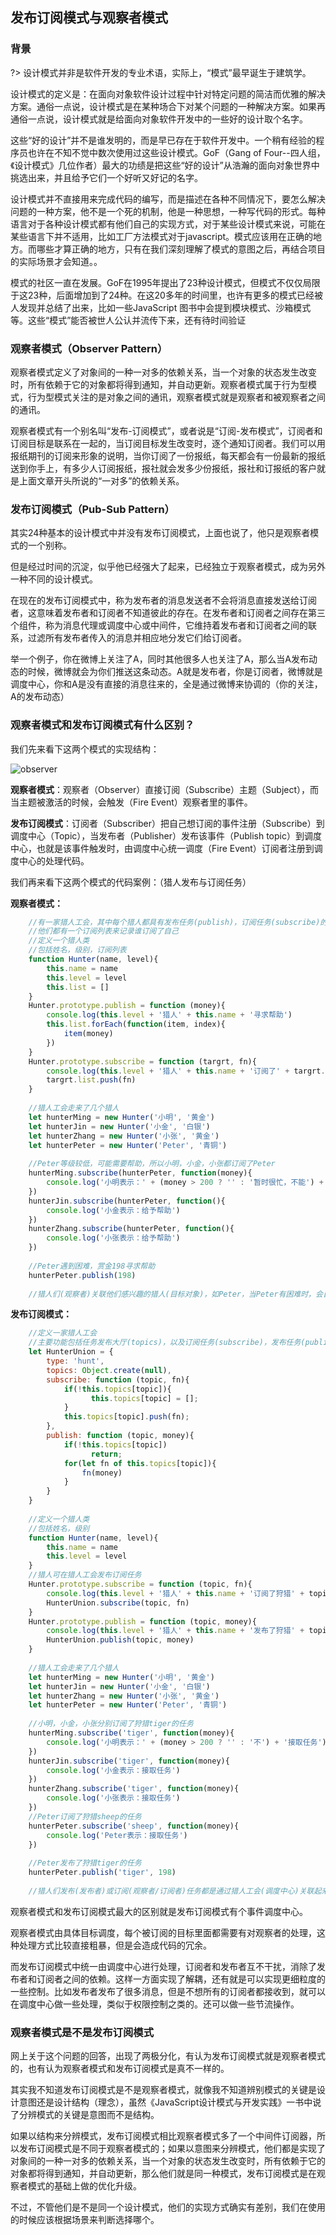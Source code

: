 ## 发布订阅模式与观察者模式

### 背景

?> 设计模式并非是软件开发的专业术语，实际上，“模式”最早诞生于建筑学。

设计模式的定义是：在面向对象软件设计过程中针对特定问题的简洁而优雅的解决方案。通俗一点说，设计模式是在某种场合下对某个问题的一种解决方案。如果再通俗一点说，设计模式就是给面向对象软件开发中的一些好的设计取个名字。

这些“好的设计”并不是谁发明的，而是早已存在于软件开发中。一个稍有经验的程序员也许在不知不觉中数次使用过这些设计模式。GoF（Gang of Four--四人组，《设计模式》几位作者）最大的功绩是把这些“好的设计”从浩瀚的面向对象世界中挑选出来，并且给予它们一个好听又好记的名字。

设计模式并不直接用来完成代码的编写，而是描述在各种不同情况下，要怎么解决问题的一种方案，他不是一个死的机制，他是一种思想，一种写代码的形式。每种语言对于各种设计模式都有他们自己的实现方式，对于某些设计模式来说，可能在某些语言下并不适用，比如工厂方法模式对于javascript。模式应该用在正确的地方。而哪些才算正确的地方，只有在我们深刻理解了模式的意图之后，再结合项目的实际场景才会知道。。

模式的社区一直在发展。GoF在1995年提出了23种设计模式，但模式不仅仅局限于这23种，后面增加到了24种。在这20多年的时间里，也许有更多的模式已经被人发现并总结了出来，比如一些JavaScript 图书中会提到模块模式、沙箱模式等。这些“模式”能否被世人公认并流传下来，还有待时间验证

### 观察者模式（Observer Pattern）

观察者模式定义了对象间的一种一对多的依赖关系，当一个对象的状态发生改变时，所有依赖于它的对象都将得到通知，并自动更新。观察者模式属于行为型模式，行为型模式关注的是对象之间的通讯，观察者模式就是观察者和被观察者之间的通讯。

观察者模式有一个别名叫“发布-订阅模式”，或者说是“订阅-发布模式”，订阅者和订阅目标是联系在一起的，当订阅目标发生改变时，逐个通知订阅者。我们可以用报纸期刊的订阅来形象的说明，当你订阅了一份报纸，每天都会有一份最新的报纸送到你手上，有多少人订阅报纸，报社就会发多少份报纸，报社和订报纸的客户就是上面文章开头所说的“一对多”的依赖关系。

### 发布订阅模式（Pub-Sub Pattern）

其实24种基本的设计模式中并没有发布订阅模式，上面也说了，他只是观察者模式的一个别称。

但是经过时间的沉淀，似乎他已经强大了起来，已经独立于观察者模式，成为另外一种不同的设计模式。

在现在的发布订阅模式中，称为发布者的消息发送者不会将消息直接发送给订阅者，这意味着发布者和订阅者不知道彼此的存在。在发布者和订阅者之间存在第三个组件，称为消息代理或调度中心或中间件，它维持着发布者和订阅者之间的联系，过滤所有发布者传入的消息并相应地分发它们给订阅者。

举一个例子，你在微博上关注了A，同时其他很多人也关注了A，那么当A发布动态的时候，微博就会为你们推送这条动态。A就是发布者，你是订阅者，微博就是调度中心，你和A是没有直接的消息往来的，全是通过微博来协调的（你的关注，A的发布动态）

### 观察者模式和发布订阅模式有什么区别？

我们先来看下这两个模式的实现结构：

![observer](../static/observer.png)

**观察者模式**：观察者（Observer）直接订阅（Subscribe）主题（Subject），而当主题被激活的时候，会触发（Fire Event）观察者里的事件。

**发布订阅模式**：订阅者（Subscriber）把自己想订阅的事件注册（Subscribe）到调度中心（Topic），当发布者（Publisher）发布该事件（Publish topic）到调度中心，也就是该事件触发时，由调度中心统一调度（Fire Event）订阅者注册到调度中心的处理代码。

我们再来看下这两个模式的代码案例：（猎人发布与订阅任务）

**观察者模式：**

```js
    //有一家猎人工会，其中每个猎人都具有发布任务(publish)，订阅任务(subscribe)的功能
    //他们都有一个订阅列表来记录谁订阅了自己
    //定义一个猎人类
    //包括姓名，级别，订阅列表
    function Hunter(name, level){
        this.name = name
        this.level = level
        this.list = []
    }
    Hunter.prototype.publish = function (money){
        console.log(this.level + '猎人' + this.name + '寻求帮助')
        this.list.forEach(function(item, index){
            item(money)
        })
    }
    Hunter.prototype.subscribe = function (targrt, fn){
        console.log(this.level + '猎人' + this.name + '订阅了' + targrt.name)
        targrt.list.push(fn)
    }
    
    //猎人工会走来了几个猎人
    let hunterMing = new Hunter('小明', '黄金')
    let hunterJin = new Hunter('小金', '白银')
    let hunterZhang = new Hunter('小张', '黄金')
    let hunterPeter = new Hunter('Peter', '青铜')
    
    //Peter等级较低，可能需要帮助，所以小明，小金，小张都订阅了Peter
    hunterMing.subscribe(hunterPeter, function(money){
        console.log('小明表示：' + (money > 200 ? '' : '暂时很忙，不能') + '给予帮助')
    })
    hunterJin.subscribe(hunterPeter, function(){
        console.log('小金表示：给予帮助')
    })
    hunterZhang.subscribe(hunterPeter, function(){
        console.log('小张表示：给予帮助')
    })
    
    //Peter遇到困难，赏金198寻求帮助
    hunterPeter.publish(198)
    
    //猎人们(观察者)关联他们感兴趣的猎人(目标对象)，如Peter，当Peter有困难时，会自动通知给他们（观察者）
```

**发布订阅模式：**

```js
    //定义一家猎人工会
    //主要功能包括任务发布大厅(topics)，以及订阅任务(subscribe)，发布任务(publish)
    let HunterUnion = {
        type: 'hunt',
        topics: Object.create(null),
        subscribe: function (topic, fn){
            if(!this.topics[topic]){
                  this.topics[topic] = [];  
            }
            this.topics[topic].push(fn);
        },
        publish: function (topic, money){
            if(!this.topics[topic])
                  return;
            for(let fn of this.topics[topic]){
                fn(money)
            }
        }
    }
    
    //定义一个猎人类
    //包括姓名，级别
    function Hunter(name, level){
        this.name = name
        this.level = level
    }
    //猎人可在猎人工会发布订阅任务
    Hunter.prototype.subscribe = function (topic, fn){
        console.log(this.level + '猎人' + this.name + '订阅了狩猎' + topic + '的任务')
        HunterUnion.subscribe(topic, fn)
    }
    Hunter.prototype.publish = function (topic, money){
        console.log(this.level + '猎人' + this.name + '发布了狩猎' + topic + '的任务')
        HunterUnion.publish(topic, money)
    }
    
    //猎人工会走来了几个猎人
    let hunterMing = new Hunter('小明', '黄金')
    let hunterJin = new Hunter('小金', '白银')
    let hunterZhang = new Hunter('小张', '黄金')
    let hunterPeter = new Hunter('Peter', '青铜')
    
    //小明，小金，小张分别订阅了狩猎tiger的任务
    hunterMing.subscribe('tiger', function(money){
        console.log('小明表示：' + (money > 200 ? '' : '不') + '接取任务')
    })
    hunterJin.subscribe('tiger', function(money){
        console.log('小金表示：接取任务')
    })
    hunterZhang.subscribe('tiger', function(money){
        console.log('小张表示：接取任务')
    })
    //Peter订阅了狩猎sheep的任务
    hunterPeter.subscribe('sheep', function(money){
        console.log('Peter表示：接取任务')
    })
    
    //Peter发布了狩猎tiger的任务
    hunterPeter.publish('tiger', 198)
    
    //猎人们发布(发布者)或订阅(观察者/订阅者)任务都是通过猎人工会(调度中心)关联起来的，他们没有直接的交流。
```

观察者模式和发布订阅模式最大的区别就是发布订阅模式有个事件调度中心。

观察者模式由具体目标调度，每个被订阅的目标里面都需要有对观察者的处理，这种处理方式比较直接粗暴，但是会造成代码的冗余。

而发布订阅模式中统一由调度中心进行处理，订阅者和发布者互不干扰，消除了发布者和订阅者之间的依赖。这样一方面实现了解耦，还有就是可以实现更细粒度的一些控制。比如发布者发布了很多消息，但是不想所有的订阅者都接收到，就可以在调度中心做一些处理，类似于权限控制之类的。还可以做一些节流操作。

### 观察者模式是不是发布订阅模式

网上关于这个问题的回答，出现了两极分化，有认为发布订阅模式就是观察者模式的，也有认为观察者模式和发布订阅模式是真不一样的。

其实我不知道发布订阅模式是不是观察者模式，就像我不知道辨别模式的关键是设计意图还是设计结构（理念），虽然《JavaScript设计模式与开发实践》一书中说了分辨模式的关键是意图而不是结构。

如果以结构来分辨模式，发布订阅模式相比观察者模式多了一个中间件订阅器，所以发布订阅模式是不同于观察者模式的；如果以意图来分辨模式，他们都是实现了对象间的一种一对多的依赖关系，当一个对象的状态发生改变时，所有依赖于它的对象都将得到通知，并自动更新，那么他们就是同一种模式，发布订阅模式是在观察者模式的基础上做的优化升级。

不过，不管他们是不是同一个设计模式，他们的实现方式确实有差别，我们在使用的时候应该根据场景来判断选择哪个。